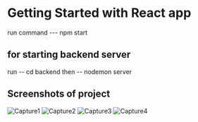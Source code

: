 # Getting Started with React app
run command --- npm start

## for starting backend server
run -- cd backend then --
nodemon server




## Screenshots of project 
![Capture1](https://user-images.githubusercontent.com/67358506/122499354-69ea1480-d00e-11eb-812f-2b6398bc14ad.PNG)
![Capture2](https://user-images.githubusercontent.com/67358506/122499401-81c19880-d00e-11eb-8d68-9c215adb8d6d.PNG)
![Capture3](https://user-images.githubusercontent.com/67358506/122499427-8c7c2d80-d00e-11eb-8576-110b6d5fdbf5.PNG)
![Capture4](https://user-images.githubusercontent.com/67358506/122499458-96059580-d00e-11eb-8bec-dedb9b02df96.PNG)
